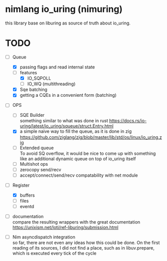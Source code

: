 # nimlang io_uring (nimuring)

this library base on liburing as source of truth about io_uring.

# TODO

- [ ] Queue
  - [x] passing flags and read internal state
  - [ ] features
    - [x] IO_SQPOLL
    - [ ] IO_WQ (multithreading)
  - [x] Sqe batching
  - [x] getting a CQEs in a convenient form (batching)

- [ ] OPS
  - [ ] SQE Builder \
       something similar to what was done in rust
       https://docs.rs/io-uring/latest/io_uring/squeue/struct.Entry.html
  - [x] a simple naive way to fill the queue, as it is done in zig
        https://github.com/ziglang/zig/blob/master/lib/std/os/linux/io_uring.zig
  - [ ] Extended queue \
    To avoid SQ overflow, it would be nice to come up with something like an additional dynamic queue on top of io_uring itself
  - [ ] Multishot ops
  - [ ] zerocopy send/recv
  - [ ] accept/connect/send/recv compatability with net module

- [ ] Register
  - [x] buffers
  - [ ] files
  - [ ] eventd

- [ ] documentation \
  compare the resulting wrappers with the great documentation
  https://unixism.net/loti/ref-liburing/submission.html

- [ ] Nim asyncdispatch integration \
  so far, there are not even any ideas how this could be done.
  On the first reading of its sources, I did not find a place,
  such as in libuv.prepare, which is executed every tick of the cycle

